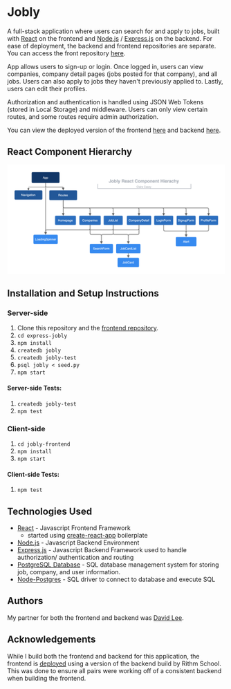 # Jobly

A full-stack application where users can search for and apply to jobs, built
with [React](https://reactjs.org/) on the frontend and
[Node.js](https://nodejs.org/en/) / [Express.js](http://expressjs.com/) on the
backend. For ease of deployment, the backend and frontend repositories are
separate. You can access the front repository [here](https://github.com/clairelcasey/jobly-frontend).

App allows users to sign-up or login. Once logged in, users can view companies,
company detail pages (jobs posted for that company), and all jobs. Users can
also apply to jobs they haven't previously applied to. Lastly, users can edit
their profiles. 

Authorization and authentication is handled using JSON Web Tokens (stored in
Local Storage) and middleware. Users can only view certain routes, and some
routes require admin authorization. 

You can view the deployed version of the frontend
[here](http://claire-casey-jobly.surge.sh/) and backend
[here](https://clairecasey-jobly-backend.herokuapp.com/companies).

## React Component Hierarchy 

![React Hierarchy](jobly.png)

## Installation and Setup Instructions

### Server-side
1. Clone this repository and the [frontend
   repository](https://github.com/clairelcasey/jobly-frontend). 
2. `cd express-jobly`
3. `npm install`
4. `createdb jobly`
5. `createdb jobly-test`
6. `psql jobly < seed.py`
7. `npm start`

#### Server-side Tests:
1. `createdb jobly-test`
2. `npm test`

### Client-side
1. `cd jobly-frontend`
2. `npm install`
3. `npm start`

#### Client-side Tests:
1. `npm test`

## Technologies Used

* [React](https://reactjs.org/) - Javascript Frontend Framework
    * started using [create-react-app](https://reactjs.org/docs/create-a-new-react-app.html) boilerplate
* [Node.js](https://nodejs.org/en/) - Javascript Backend Environment 
* [Express.js](http://expressjs.com/) - Javascript Backend Framework used to
  handle authorization/ authentication and routing
* [PostgreSQL Database](https://www.postgresql.org/) - SQL database management
  system for storing job, company, and user information. 
* [Node-Postgres](https://node-postgres.com/) - SQL driver to connect to
  database and execute SQL

## Authors

My partner for both the frontend and backend was [David Lee](https://github.com/d-lee84). 

## Acknowledgements

While I build both the frontend and backend for this application, the frontend
is [deployed](http://claire-casey-jobly.surge.sh/) using a version of the
backend build by Rithm School. This was done to ensure all pairs were working
off of a consistent backend when building the frontend. 